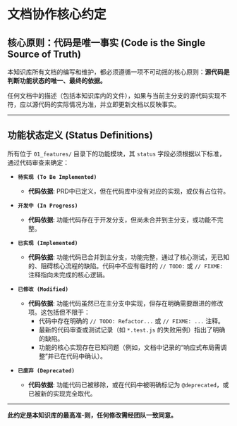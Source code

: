 # 文档协作核心约定

## 核心原则：代码是唯一事实 (Code is the Single Source of Truth)

本知识库所有文档的编写和维护，都必须遵循一项不可动摇的核心原则：**源代码是判断功能状态的唯一、最终的依据。**

任何文档中的描述（包括本知识库内的文件），如果与当前主分支的源代码实现不符，应以源代码的实际情况为准，并立即更新文档以反映事实。

---

## 功能状态定义 (Status Definitions)

所有位于 `01_features/` 目录下的功能模块，其 `status` 字段必须根据以下标准，通过代码审查来确定：

*   **`待实现 (To Be Implemented)`**
    *   **代码依据**: PRD中已定义，但在代码库中没有对应的实现，或仅有占位符。

*   **`开发中 (In Progress)`**
    *   **代码依据**: 功能代码存在于开发分支，但尚未合并到主分支，或功能不完整。

*   **`已实现 (Implemented)`**
    *   **代码依据**: 功能代码已合并到主分支，功能完整，通过了核心测试，无已知的、阻碍核心流程的缺陷。代码中不应有临时的 `// TODO:` 或 `// FIXME:` 注释指向未完成的核心逻辑。

*   **`已修改 (Modified)`**
    *   **代码依据**: 功能代码虽然已在主分支中实现，但存在明确需要跟进的修改项。这包括但不限于：
        *   代码中存在明确的 `// TODO: Refactor...` 或 `// FIXME: ...` 注释。
        *   最新的代码审查或测试记录（如 `*.test.js` 的失败用例）指出了明确的缺陷。
        *   功能的核心实现存在已知问题（例如，文档中记录的“响应式布局需调整”并已在代码中确认）。

*   **`已废弃 (Deprecated)`**
    *   **代码依据**: 功能代码已被移除，或在代码中被明确标记为 `@deprecated`，或已被新的实现完全取代。

---

**此约定是本知识库的最高准-则，任何修改需经团队一致同意。**
